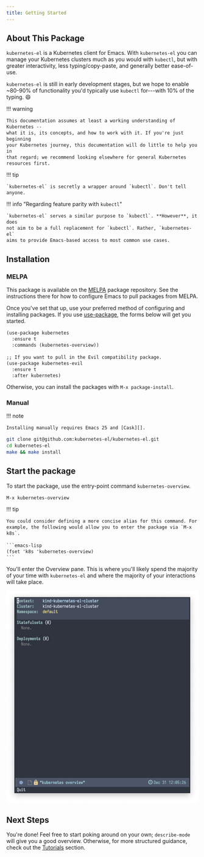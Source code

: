 ```yaml
---
title: Getting Started
---
```


## About This Package

`kubernetes-el` is a Kubernetes client for Emacs. With `kubernetes-el` you can
manage your Kubernetes clusters much as you would with `kubectl`, but with
greater interactivity, less typing/copy-paste, and generally better ease-of-use.

`kubernetes-el` is still in early development stages, but we hope to enable
~80-90% of functionality you'd typically use `kubectl` for---with 10% of the
typing. :smile:

!!! warning

    This documentation assumes at least a working understanding of Kubernetes --
    what it is, its concepts, and how to work with it. If you're just beginning
    your Kubernetes journey, this documentation will do little to help you in
    that regard; we recommend looking elsewhere for general Kubernetes resources first.

!!! tip 

    `kubernetes-el` is secretly a wrapper around `kubectl`. Don't tell anyone.

!!! info "Regarding feature parity with `kubectl`"

    `kubernetes-el` serves a similar purpose to `kubectl`. **However**, it does
    not aim to be a full replacement for `kubectl`. Rather, `kubernetes-el`
    aims to provide Emacs-based access to most common use cases.

## Installation

### MELPA

This package is available on the [MELPA][] package repository. See the
instructions there for how to configure Emacs to pull packages from MELPA.

Once you've set that up, use your preferred method of configuring and installing
packages. If you use [use-package][], the forms below will get you started.

```elisp
(use-package kubernetes
  :ensure t
  :commands (kubernetes-overview))

;; If you want to pull in the Evil compatibility package.
(use-package kubernetes-evil
  :ensure t
  :after kubernetes)
```

Otherwise, you can install the packages with `M-x package-install`.

### Manual

!!! note

    Installing manually requires Emacs 25 and [Cask][].

```bash
git clone git@github.com:kubernetes-el/kubernetes-el.git
cd kubernetes-el
make && make install
```

## Start the package

To start the package, use the entry-point command `kubernetes-overview`.

```
M-x kubernetes-overview
```

!!! tip 

    You could consider defining a more concise alias for this command. For
    example, the following would allow you to enter the package via `M-x k8s`.

    ```emacs-lisp
    (fset 'k8s 'kubernetes-overview) 
    ```
    
You'll enter the Overview pane. This is where you'll likely spend the majority
of your time with `kubernetes-el` and where the majority of your interactions
will take place.

![Screenshot of kubernetes-el on the Overview pane](../img/k8s-el-overview.png)

## Next Steps

You're done! Feel free to start poking around on your own; `describe-mode` will
give you a good overview. Otherwise, for more structured guidance, check out the
[Tutorials](./tutorials) section.

[Cask]: https://github.com/cask/cask
[MELPA]: http://melpa.milkbox.net/#/getting-started
[use-package]: https://github.com/jwiegley/use-package
